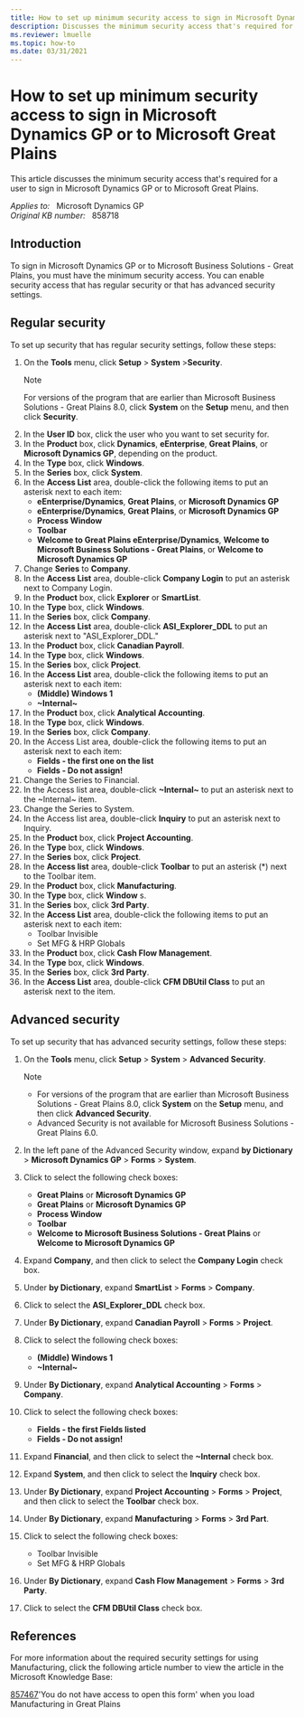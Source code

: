 ```yaml
---
title: How to set up minimum security access to sign in Microsoft Dynamics GP or to Microsoft Great Plains
description: Discusses the minimum security access that's required for a user to sign in Microsoft Dynamics GP or to Microsoft Great Plains.
ms.reviewer: lmuelle
ms.topic: how-to
ms.date: 03/31/2021
---
```

# How to set up minimum security access to sign in Microsoft Dynamics GP or to Microsoft Great Plains

This article discusses the minimum security access that's required for a user to sign in Microsoft Dynamics GP or to Microsoft Great Plains.

_Applies to:_ &nbsp; Microsoft Dynamics GP  
_Original KB number:_ &nbsp; 858718

## Introduction

To sign in Microsoft Dynamics GP or to Microsoft Business Solutions - Great Plains, you must have the minimum security access. You can enable security access that has regular security or that has advanced security settings.

## Regular security

To set up security that has regular security settings, follow these steps:

1. On the **Tools** menu, click **Setup** > **System** >**Security**.
    > [!NOTE]
    > For versions of the program that are earlier than Microsoft Business Solutions - Great Plains 8.0, click **System** on the **Setup** menu, and then click **Security**.
2. In the **User ID** box, click the user who you want to set security for.
3. In the **Product** box, click **Dynamics**, **eEnterprise**, **Great Plains**, or **Microsoft Dynamics GP**, depending on the product.
4. In the **Type** box, click **Windows**.
5. In the **Series** box, click **System**.
6. In the **Access List** area, double-click the following items to put an asterisk next to each item:
   - **eEnterprise/Dynamics**, **Great Plains**, or **Microsoft Dynamics GP**  
   - **eEnterprise/Dynamics**, **Great Plains**, or **Microsoft Dynamics GP**  
   - **Process Window**  
   - **Toolbar**  
   - **Welcome to Great Plains eEnterprise/Dynamics**, **Welcome to Microsoft Business Solutions - Great Plains**, or **Welcome to Microsoft Dynamics GP**
7. Change **Series** to **Company**.
8. In the **Access List** area, double-click **Company Login** to put an asterisk next to Company Login.
9. In the **Product** box, click **Explorer** or **SmartList**.
10. In the **Type** box, click **Windows**.
11. In the **Series** box, click **Company**.
12. In the **Access List** area, double-click **ASI_Explorer_DDL** to put an asterisk next to "ASI_Explorer_DDL."
13. In the **Product** box, click **Canadian Payroll**.
14. In the **Type** box, click **Windows**.
15. In the **Series** box, click **Project**.
16. In the **Access List** area, double-click the following items to put an asterisk next to each item:
    - **(Middle) Windows 1**  
    - **~Internal~**
17. In the **Product** box, click **Analytical Accounting**.
18. In the **Type** box, click **Windows**.
19. In the **Series** box, click **Company**.
20. In the Access List area, double-click the following items to put an asterisk next to each item:
    - **Fields - the first one on the list**  
    - **Fields - Do not assign!**
21. Change the Series to Financial.
22. In the Access list area, double-click **~Internal~** to put an asterisk next to the ~Internal~ item.
23. Change the Series to System.
24. In the Access list area, double-click **Inquiry** to put an asterisk next to Inquiry.
25. In the **Product** box, click **Project Accounting**.
26. In the **Type** box, click **Windows**.
27. In the **Series** box, click **Project**.
28. In the **Access list** area, double-click **Toolbar** to put an asterisk (*) next to the Toolbar item.
29. In the **Product** box, click **Manufacturing**.
30. In the **Type** box, click **Window** s.
31. In the **Series** box, click **3rd Party**.
32. In the **Access List** area, double-click the following items to put an asterisk next to each item:
    - Toolbar Invisible
    - Set MFG & HRP Globals
33. In the **Product** box, click **Cash Flow Management**.
34. In the **Type** box, click **Windows**.
35. In the **Series** box, click **3rd Party**.
36. In the **Access List** area, double-click **CFM DBUtil Class** to put an asterisk next to the item.

## Advanced security

To set up security that has advanced security settings, follow these steps:

1. On the **Tools** menu, click **Setup** > **System** > **Advanced Security**.
    > [!NOTE]
    >
    > - For versions of the program that are earlier than Microsoft Business Solutions - Great Plains 8.0, click **System** on the **Setup** menu, and then click **Advanced Security**.
    > - Advanced Security is not available for Microsoft Business Solutions - Great Plains 6.0.

2. In the left pane of the Advanced Security window, expand **by Dictionary** > **Microsoft Dynamics GP** > **Forms** > **System**.
3. Click to select the following check boxes:
   - **Great Plains** or **Microsoft Dynamics GP**  
   - **Great Plains** or **Microsoft Dynamics GP**  
   - **Process Window**  
   - **Toolbar**  
   - **Welcome to Microsoft Business Solutions - Great Plains** or **Welcome to Microsoft Dynamics GP**
4. Expand **Company**, and then click to select the **Company Login** check box.
5. Under **by Dictionary**, expand **SmartList** > **Forms** > **Company**.
6. Click to select the **ASI_Explorer_DDL** check box.
7. Under **By Dictionary**, expand **Canadian Payroll** > **Forms** > **Project**.
8. Click to select the following check boxes:
   - **(Middle) Windows 1**  
   - **~Internal~**
9. Under **By Dictionary**, expand **Analytical Accounting** > **Forms** > **Company**.
10. Click to select the following check boxes:
    - **Fields - the first Fields listed**  
    - **Fields - Do not assign!**
11. Expand **Financial**, and then click to select the **~Internal** check box.
12. Expand **System**, and then click to select the **Inquiry** check box.
13. Under **By Dictionary**, expand **Project Accounting** > **Forms** > **Project**, and then click to select the **Toolbar** check box.
14. Under **By Dictionary**, expand **Manufacturing** > **Forms** > **3rd Part**.
15. Click to select the following check boxes:
    - Toolbar Invisible
    - Set MFG & HRP Globals
16. Under **By Dictionary**, expand **Cash Flow Management** > **Forms** > **3rd Party**.
17. Click to select the **CFM DBUtil Class** check box.

## References

For more information about the required security settings for using Manufacturing, click the following article number to view the article in the Microsoft Knowledge Base:

[857467](https://support.microsoft.com/help/857467)'You do not have access to open this form' when you load Manufacturing in Great Plains

